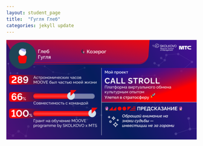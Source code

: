 ```yaml
---
layout: student_page
title:  "Гугля Глеб"
categories: jekyll update
---
```

<img class="img-fluid" src="/img/posts/Гугля Глеб.png" alt="moove-1">
